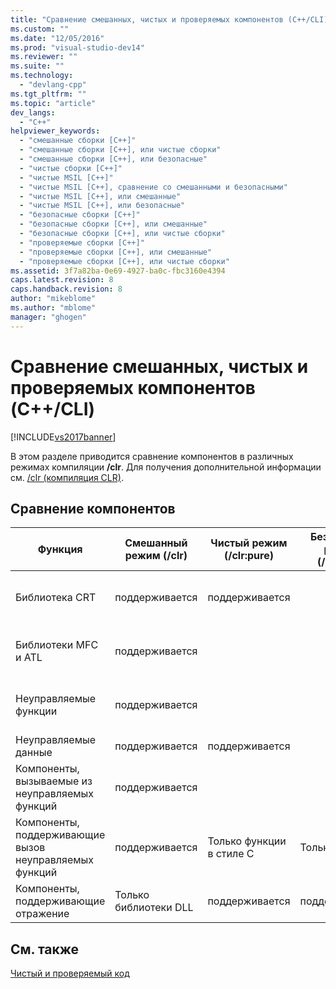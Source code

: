 ```yaml
---
title: "Сравнение смешанных, чистых и проверяемых компонентов (C++/CLI) | Microsoft Docs"
ms.custom: ""
ms.date: "12/05/2016"
ms.prod: "visual-studio-dev14"
ms.reviewer: ""
ms.suite: ""
ms.technology: 
  - "devlang-cpp"
ms.tgt_pltfrm: ""
ms.topic: "article"
dev_langs: 
  - "C++"
helpviewer_keywords: 
  - "смешанные сборки [C++]"
  - "смешанные сборки [C++], или чистые сборки"
  - "смешанные сборки [C++], или безопасные"
  - "чистые сборки [C++]"
  - "чистые MSIL [C++]"
  - "чистые MSIL [C++], сравнение со смешанными и безопасными"
  - "чистые MSIL [C++], или смешанные"
  - "чистые MSIL [C++], или безопасные"
  - "безопасные сборки [C++]"
  - "безопасные сборки [C++], или смешанные"
  - "безопасные сборки [C++], или чистые сборки"
  - "проверяемые сборки [C++]"
  - "проверяемые сборки [C++], или смешанные"
  - "проверяемые сборки [C++], или чистые сборки"
ms.assetid: 3f7a82ba-0e69-4927-ba0c-fbc3160e4394
caps.latest.revision: 8
caps.handback.revision: 8
author: "mikeblome"
ms.author: "mblome"
manager: "ghogen"
---
```

# Сравнение смешанных, чистых и проверяемых компонентов (C++/CLI)
[!INCLUDE[vs2017banner](../assembler/inline/includes/vs2017banner.md)]

В этом разделе приводится сравнение компонентов в различных режимах компиляции **\/clr**.  Для получения дополнительной информации см. [\/clr \(компиляция CLR\)](../build/reference/clr-common-language-runtime-compilation.md).  
  
## Сравнение компонентов  
  
|Функция|Смешанный режим \(\/clr\)|Чистый режим \(\/clr:pure\)|Безопасный режим \(\/clr:safe\)|Дополнительные сведения|  
|-------------|-------------------------------|---------------------------------|-------------------------------------|-----------------------------|  
|Библиотека CRT|поддерживается|поддерживается||[Процедуры среды выполнения по категориям](../c-runtime-library/run-time-routines-by-category.md)|  
|Библиотеки MFC и ATL|поддерживается|||[Приложения MFC для рабочего стола](../mfc/mfc-desktop-applications.md) &#124; [Class Overview](../atl/atl-class-overview.md)|  
|Неуправляемые функции|поддерживается|||[Смешанные \(собственные и управляемые\) сборки](../Topic/Mixed%20\(Native%20and%20Managed\)%20Assemblies.md)|  
|Неуправляемые данные|поддерживается|поддерживается||[Чистый и проверяемый код](../dotnet/pure-and-verifiable-code-cpp-cli.md)|  
|Компоненты, вызываемые из неуправляемых функций|поддерживается|||[Практическое руководство. Миграция в \/clr:pure](../dotnet/how-to-migrate-to-clr-pure-cpp-cli.md)|  
|Компоненты, поддерживающие вызов неуправляемых функций|поддерживается|Только функции в стиле C|Только P\/Invoke|[Использование взаимодействия языка C\+\+ \(неявный PInvoke\)](../dotnet/using-cpp-interop-implicit-pinvoke.md)|  
|Компоненты, поддерживающие отражение|Только библиотеки DLL|поддерживается|поддерживается|[Отражение](../dotnet/reflection-cpp-cli.md)|  
  
## См. также  
 [Чистый и проверяемый код](../dotnet/pure-and-verifiable-code-cpp-cli.md)